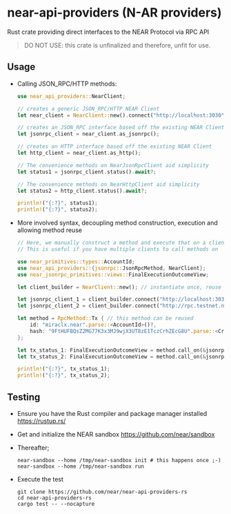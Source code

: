 # near-api-providers (N-AR providers)

Rust crate providing direct interfaces to the NEAR Protocol via RPC API

> DO NOT USE: this crate is unfinalized and therefore, unfit for use.

## Usage

- Calling JSON_RPC/HTTP methods:

  ```rust
  use near_api_providers::NearClient;

  // creates a generic JSON_RPC/HTTP NEAR Client
  let near_client = NearClient::new().connect("http://localhost:3030");

  // creates an JSON_RPC interface based off the existing NEAR Client
  let jsonrpc_client = near_client.as_jsonrpc();

  // creates an HTTP interface based off the existing NEAR Client
  let http_client = near_client.as_http();

  // The convenience methods on NearJsonRpcClient aid simplicity
  let status1 = jsonrpc_client.status().await?;

  // The convenience methods on NearHttpClient aid simplicity
  let status2 = http_client.status().await?;

  println!("{:?}", status1);
  println!("{:?}", status2);
  ```

- More involved syntax, decoupling method construction, execution and allowing method reuse

  ```rust
  // Here, we manually construct a method and execute that on a client
  // This is useful if you have multiple clients to call methods on

  use near_primitives::types::AccountId;
  use near_api_providers::{jsonrpc::JsonRpcMethod, NearClient};
  use near_jsonrpc_primitives::views::FinalExecutionOutcomeView;

  let client_builder = NearClient::new(); // instantiate once, reuse

  let jsonrpc_client_1 = client_builder.connect("http://localhost:3030").as_jsonrpc();
  let jsonrpc_client_2 = client_builder.connect("http://rpc.testnet.near.org").as_jsonrpc();

  let method = RpcMethod::Tx { // this method can be reused
      id: "miraclx.near".parse::<AccountId>()?,
      hash: "9FtHUFBQsZ2MG77K3x3MJ9wjX3UT8zE1TczCrhZEcG8U".parse::<CryptoHash>()?,
  };

  let tx_status_1: FinalExecutionOutcomeView = method.call_on(&jsonrpc_client_1).await?;
  let tx_status_2: FinalExecutionOutcomeView = method.call_on(&jsonrpc_client_2).await?;

  println!("{:?}", tx_status_1);
  println!("{:?}", tx_status_2);
  ```

## Testing

- Ensure you have the Rust compiler and package manager installed <https://rustup.rs/>
- Get and initialize the NEAR sandbox <https://github.com/near/sandbox>
- Thereafter;

  ```console
  near-sandbox --home /tmp/near-sandbox init # this happens once ;-)
  near-sandbox --home /tmp/near-sandbox run
  ```

- Execute the test

  ```console
  git clone https://github.com/near/near-api-providers-rs
  cd near-api-providers-rs
  cargo test -- --nocapture
  ```
